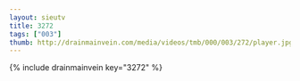 ```yaml
--- 
layout: sieutv
title: 3272
tags: ["003"]
thumb: http://drainmainvein.com/media/videos/tmb/000/003/272/player.jpg
---
```

{% include drainmainvein key="3272" %} 
